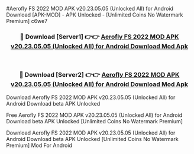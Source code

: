 #Aerofly FS 2022 MOD APK v20.23.05.05 (Unlocked All) for Android Download [APK-MOD] - APK Unlocked - [Unlimited Coins No Watermark Premium] c6we7



<div align="center">

<h3>🔴 Download [Server1] 👉👉 <a href="https://momento.my/?title=Aerofly_FS_2022_MOD_APK_v20.23.05.05_(Unlocked_All)_for_Android_Download">Aerofly FS 2022 MOD APK v20.23.05.05 (Unlocked All) for Android Download Mod Apk</a></h3><br>

<h3>🔴 Download [Server2] 👉👉 <a href="https://momento.my/?title=Aerofly_FS_2022_MOD_APK_v20.23.05.05_(Unlocked_All)_for_Android_Download">Aerofly FS 2022 MOD APK v20.23.05.05 (Unlocked All) for Android Download Mod Apk</a></h3>
</div>



Download Aerofly FS 2022 MOD APK v20.23.05.05 (Unlocked All) for Android Download beta APK Unlocked

Free Aerofly FS 2022 MOD APK v20.23.05.05 (Unlocked All) for Android Download beta APK Unlocked [Unlimited Coins No Watermark Premium]

Download Aerofly FS 2022 MOD APK v20.23.05.05 (Unlocked All) for Android Download beta APK Unlocked [Unlimited Coins No Watermark Premium] Mod For Android
